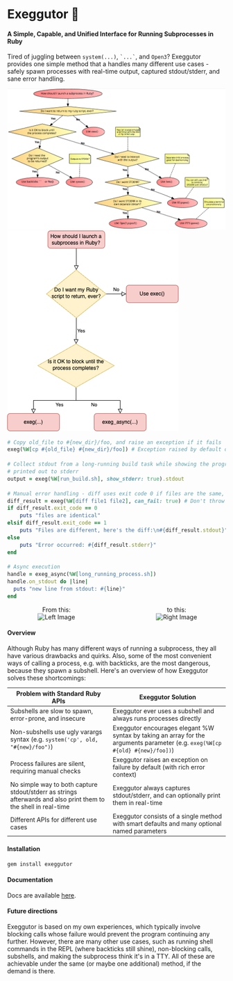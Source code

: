 # Exeggutor 🌴

#### A Simple, Capable, and Unified Interface for Running Subprocesses in Ruby

Tired of juggling between `system(...)`, `` `...` ``, and `Open3`? Exeggutor provides one simple method that a handles many different use cases - safely spawn processes with real-time output, captured stdout/stderr, and sane error handling.

![Alt text](misc/left.png "From this:")
![Alt text](misc/right.png "To this:")
```ruby
# Copy old_file to #{new_dir}/foo, and raise an exception if it fails
exeg(%W[cp #{old_file} #{new_dir}/foo]) # Exception raised by default on failure

# Collect stdout from a long-running build task while showing the progress updates as they're
# printed out to stderr
output = exeg(%W[run_build.sh], show_stderr: true).stdout

# Manual error handling - diff uses exit code 0 if files are the same, 1 if files are different, and >1 if an error occurred
diff_result = exeg(%W[diff file1 file2], can_fail: true) # Don't throw an exception, let the developer handle it
if diff_result.exit_code == 0
    puts "files are identical"
elsif diff_result.exit_code == 1
    puts "Files are different, here's the diff:\n#{diff_result.stdout}"
else
    puts "Error occurred: #{diff_result.stderr}"
end

# Async execution
handle = exeg_async(%W[long_running_process.sh])
handle.on_stdout do |line|
  puts "new line from stdout: #{line}"
end
```

<div style="display: flex; width: 100%; justify-content: space-between;">
  <div style="text-align: center; width: 45%;">
    <div>From this:</div>
    <img src="left_image_url" alt="Left Image" style="width: 100%; object-fit: contain;">
  </div>
  <div style="text-align: center; width: 45%;">
    <div>to this:</div>
    <img src="right_image_url" alt="Right Image" style="width: 100%; object-fit: contain;">
  </div>
</div>

#### Overview

Although Ruby has many different ways of running a subprocess, they all have various drawbacks and quirks. Also, some of the most convenient ways of calling a process, e.g. with backticks, are the most dangerous, because they spawn a subshell. Here's an overview of how Exeggutor solves these shortcomings:

|Problem with Standard Ruby APIs|Exeggutor Solution|
|-|-|
|Subshells are slow to spawn, error-prone, and insecure | Exeggutor ever uses a subshell and always runs processes directly|
|Non-subshells use ugly varargs syntax (e.g. `system('cp', old, "#{new}/foo")`)        |Exeggutor encourages elegant %W syntax by taking an array for the arguments parameter (e.g. `exeg(%W[cp #{old} #{new}/foo])`)|
|Process failures are silent, requiring manual checks|Exeggutor raises an exception on failure by default (with rich error context)|
|No simple way to both capture stdout/stderr as strings afterwards and also print them to the shell in real-time |Exeggutor always captures stdout/stderr, and can optionally print them in real-time|
|Different APIs for different use cases|Exeggutor consists of a single method with smart defaults and many optional named parameters|

#### Installation

```
gem install exeggutor
```

#### Documentation

Docs are available [here](https://www.rubydoc.info/gems/exeggutor/Exeggutor#exeg-class_method).

#### Future directions

Exeggutor is based on my own experiences, which typically involve blocking calls whose failure would prevent the program continuing any further. However, there are many other use cases, such as running shell commands in the REPL (where backticks still shine), non-blocking calls, subshells, and making the subprocess think it's in a TTY. All of these are achievable under the same (or maybe one additional) method, if the demand is there.
